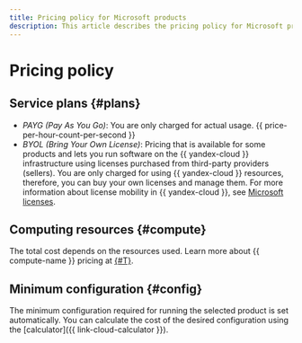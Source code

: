 ```yaml
---
title: Pricing policy for Microsoft products
description: This article describes the pricing policy for Microsoft products.
---
```


# Pricing policy

## Service plans {#plans}

* _PAYG (Pay As You Go)_: You are only charged for actual usage. {{ price-per-hour-count-per-second }}
* _BYOL (Bring Your Own License)_: Pricing that is available for some products and lets you run software on the {{ yandex-cloud }} infrastructure using licenses purchased from third-party providers (sellers). You are only charged for using {{ yandex-cloud }} resources, therefore, you can buy your own licenses and manage them. For more information about license mobility in {{ yandex-cloud }}, see [Microsoft licenses](licensing.md#mobility).

## Computing resources {#compute}

The total cost depends on the resources used. Learn more about {{ compute-name }} pricing at [{#T}](../compute/pricing.md).

## Minimum configuration {#config}

The minimum configuration required for running the selected product is set automatically. You can calculate the cost of the desired configuration using the [calculator]({{ link-cloud-calculator }}).
